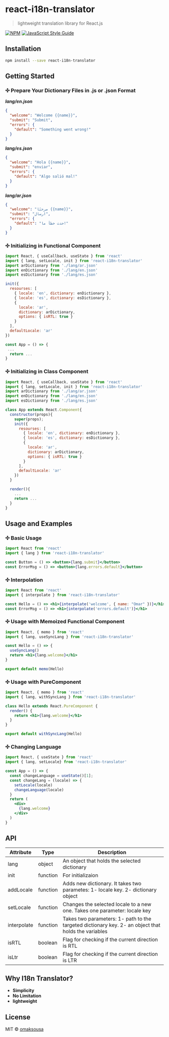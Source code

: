 # react-i18n-translator

> lightweight translation library for React.js

[![NPM](https://img.shields.io/npm/v/react-i18n-translator.svg)](https://www.npmjs.com/package/react-i18n-translator) [![JavaScript Style Guide](https://img.shields.io/badge/code_style-standard-brightgreen.svg)](https://standardjs.com)

## Installation

```bash
npm install --save react-i18n-translator
```

## Getting Started

### ✣ Prepare Your Dictionary Files in .js or .json Format

_**lang/en.json**_
```json 
{
  "welcome": "Welcome {{name}}",
  "submit": "Submit",
  "errors": {
    "default": "Something went wrong!"
  }
}
```
_**lang/es.json**_

```json lang/es.json
{
  "welcome": "Hola {{name}}",
  "submit": "enviar",
  "errors": {
    "default": "Algo salió mal!"
  }
}
```
_**lang/ar.json**_

```json lang/ar.json
{
  "welcome": "مرحبًا {{name}}",
  "submit": "ارسال",
  "errors": {
    "default": "حدث خطأ ما!"
  }
}
```

### ✣ Initializing in Functional Component

```jsx
import React, { useCallback, useState } from 'react'
import { lang, setLocale, init } from 'react-i18n-translator'
import arDictionary from './lang/ar.json'
import enDictionary from './lang/en.json'
import esDictionary from './lang/es.json'

init({
  resourses: [
    { locale: 'en', dictionary: enDictionary },
    { locale: 'es', dictionary: esDictionary },
    {
      locale: 'ar',
      dictionary: arDictionary,
      options: { isRTL: true }
    }
  ],
  defaultLocale: 'ar'
})

const App = () => {
 ...
  return ...
}
```
### ✣ Initializing in Class Component

```jsx
import React, { useCallback, useState } from 'react'
import { lang, setLocale, init } from 'react-i18n-translator'
import arDictionary from './lang/ar.json'
import enDictionary from './lang/en.json'
import esDictionary from './lang/es.json'

class App extends React.Component{
  constructor(props){
    super(props);
    init({
      resourses: [
        { locale: 'en', dictionary: enDictionary },
        { locale: 'es', dictionary: esDictionary },
        {
          locale: 'ar',
          dictionary: arDictionary,
          options: { isRTL: true }
        }
      ],
      defaultLocale: 'ar'
    })
  }

  render(){
    ...
    return ...
  }
}
```

## Usage and Examples

### ✣ Basic Usage

```jsx
import React from 'react'
import { lang } from 'react-i18n-translator'

const Button = () => <button>{lang.submit}</button>
const ErrorMsg = () => <button>{lang.errors.default}</button>
```

### ✣ Interpolation

```jsx
import React from 'react'
import { interpolate } from 'react-i18n-translator'

const Hello = () => <h1>{interpolate('welcome', { name: "Omar" })}</h1>
const ErrorMsg = () => <h1>{interpolate('errors.default')}</h1>
```

### ✣ Usage with Memoized Functional Component

```jsx
import React, { memo } from 'react'
import { lang, useSyncLang } from 'react-i18n-translator'

const Hello = () => {
  useSyncLang()
  return <h1>{lang.welcome}</h1>
}

export default memo(Hello)
```

### ✣ Usage with PureComponent

```jsx
import React, { memo } from 'react'
import { lang, withSyncLang } from 'react-i18n-translator'

class Hello extends React.PureComponent {
  render() {
    return <h1>{lang.welcome}</h1>
  }
}

export default withSyncLang(Hello)
```

### ✣ Changing Language

```jsx
import React, { useState } from 'react'
import { lang, setLocale} from 'react-i18n-translator'

const App = () => {
  const changeLanguage = useState()[1];
  const changeLang = (locale) => {
    setLocale(locale)
    changeLanguage(locale)
  }
  return (
    <div>
      {lang.welcome}
    </div>
  )
}
```

## API
| Attribute | Type |  Description |
| ------ | ------ | ------ |
| lang | object | An object that holds the selected dictionary |
| init | function | For initializaion |
| addLocale | function | Adds new dictionary. It takes two parametes: 1- locale key. 2- dictionary object |
| setLocale | function | Changes the selected locale to a new one. Takes one parameter: locale key |
| interpolate | function | Takes two parameters: 1- path to the targeted dictionary key. 2- an object that holds the variables |
| isRTL | boolean | Flag for checking if the current direction is RTL |
| isLtr | boolean |  Flag for checking if the current direction is LTR |

## Why I18n Translator?
- **Simplicity**
- **No Limitation**
- **lightweight**

## License
MIT © [omaksousa](https://github.com/omaksousa)
